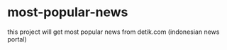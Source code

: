 # most-popular-news
this project will get most popular news from detik.com (indonesian news portal)

